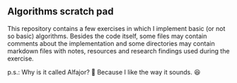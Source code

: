 ## Algorithms scratch pad

This repository contains a few exercises in which I implement basic (or not so basic) algorithms. Besides the code itself, some files may contain comments about the implementation and some directories may contain markdown files with notes, resources and research findings used during the exercise.

p.s.: Why is it called Alfajor? 🤔 Because I like the way it sounds. 😆
